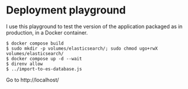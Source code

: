 # Deployment playground

I use this playground to test the version of the application packaged as in production, in a Docker container.

```
$ docker compose build
$ sudo mkdir -p volumes/elasticsearch/; sudo chmod ugo+rwX volumes/elasticsearch/
$ docker compose up -d --wait
$ direnv allow
$ ../import-to-es-database.js
```

Go to http://localhost/

